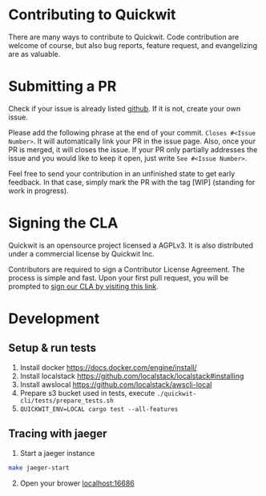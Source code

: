 # Contributing to Quickwit
There are many ways to contribute to Quickwit.
Code contribution are welcome of course, but also
bug reports, feature request, and evangelizing are as valuable.

# Submitting a PR
Check if your issue is already listed [github](https://github.com/quickwit-inc/quickwit/issues).
If it is not, create your own issue.

Please add the following phrase at the end of your commit.  `Closes #<Issue Number>`.
It will automatically link your PR in the issue page. Also, once your PR is merged, it will
closes the issue. If your PR only partially addresses the issue and you would like to
keep it open, just write `See #<Issue Number>`.

Feel free to send your contribution in an unfinished state to get early feedback.
In that case, simply mark the PR with the tag [WIP] (standing for work in progress).

# Signing the CLA
Quickwit is an opensource project licensed a AGPLv3.
It is also distributed under a commercial license by Quickwit Inc.

Contributors are required to sign a Contributor License Agreement.
The process is simple and fast. Upon your first pull request, you will be prompted to
[sign our CLA by visiting this link](https://cla-assistant.io/quickwit-inc/quickwit).

# Development
## Setup & run tests
1. Install docker https://docs.docker.com/engine/install/
2. Install localstack https://github.com/localstack/localstack#installing
3. Install awslocal https://github.com/localstack/awscli-local
4. Prepare s3 bucket used in tests, execute `./quickwit-cli/tests/prepare_tests.sh`
5. `QUICKWIT_ENV=LOCAL cargo test --all-features`

## Tracing with jaeger
1. Start a jaeger instance
```bash
make jaeger-start
```
2. Open your brower [localhost:16686](http://localhost:16686/)
